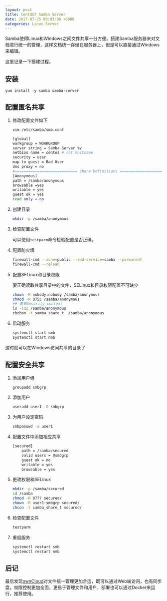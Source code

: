 ```yaml
---
layout: post
title: CentOS7 Samba Server
date: 2017-07-25 09:03:06 +0800
categories: Linux Server
---
```


Samba使得Linux和Windows之间文件共享十分方便。搭建Samba服务器来对文档进行统一的管理，这样文档统一存储在服务器上，但是可以直接通过Windows来编辑。

这里记录一下搭建过程。




## 安装

```shell
yum install -y samba samba-server
```

## 配置匿名共享

1. 修改配置文件如下

    ```bash
    vim /etc/samba/smb.conf
    ```

    ```bash
    [global]
    workgroup = WORKGROUP
    server string = Samba Server %v
    netbios name = centos # not hostname
    security = user
    map to guest = Bad User
    dns proxy = no
    #============================ Share Definitions ============================== 
    [Anonymous]
    path = /samba/anonymous
    browsable =yes
    writable = yes
    guest ok = yes
    read only = no
    ```

1. 创建目录

    ```bash
    mkdir -p /samba/anonymous
    ```

1. 检查配置文件

    可以使用`testparm`命令检验配置是否正确。

1. 配置防火墙

    ```bash
    firewall-cmd --zone=public --add-service=samba --permanent
    firewall-cmd --reload
    ```

1. 配置SELinux和目录权限

    要正确读取共享目录中的文件，SELinux和目录权限配置不可缺少

    ```bash
    chown -R nobody:nobody /samba/anonymous
    chmod -R 0755 /samba/anonymous
    ## 查看Security context
    ls -ldZ /samba/anonymous
    chchon -t samba_share_t  /samba/anonymous
    ```

1. 启动服务

    ```bash
    systemctl start smb
    systemctl start nmb
    ```

这时就可以在Windows访问共享的目录了

## 配置安全共享

1. 添加用户组

    ```bash
    groupadd smbgrp
    ```

1. 添加用户

    ```bash
    useradd user1 -G smbgrp
    ```

1. 为用户设定密码

    ```bash
    smbpasswd -a user1
    ```

1. 配置文件中添加相应共享

    ```bash
    [secured]
        path = /samba/secured
        valid users = @smbgrp
        guest ok = no
        writable = yes
        browsable = yes
    ```

1. 更改权限和SELinux

    ```bash
    mkdir -p /samba/secured
    cd /samba
    chmod -R 0777 secured/
    chown -R user1:smbgrp secured/
    chcon -t samba_share_t secured/
    ```

1. 检查配置文件

    ```bash
    testparm
    ```

1. 重启服务

    ```bash
    systemctl restart smb
    systemctl restart nmb
    ```

## 后记

最后发现[ownCloud](https://owncloud.org/)对文件统一管理更加合适，既可以通过Web端访问，也有同步盘，权限控制更加全面，更易于管理文件和用户，部署也可以通过Docker来运行，推荐使用。